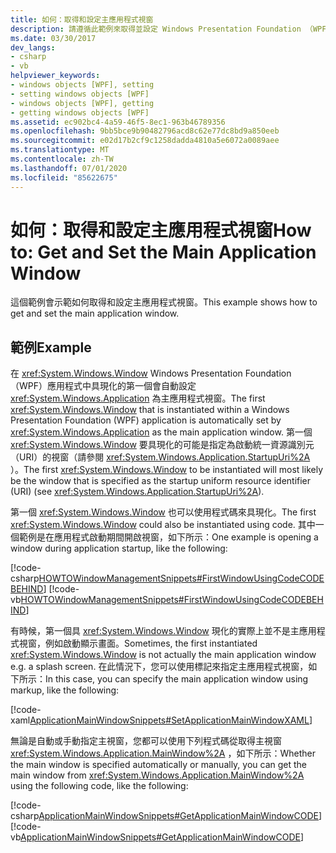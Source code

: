 ```yaml
---
title: 如何：取得和設定主應用程式視窗
description: 請遵循此範例來取得並設定 Windows Presentation Foundation （WPF）應用程式內的主應用程式視窗。
ms.date: 03/30/2017
dev_langs:
- csharp
- vb
helpviewer_keywords:
- windows objects [WPF], setting
- setting windows objects [WPF]
- windows objects [WPF], getting
- getting windows objects [WPF]
ms.assetid: ec902bc4-4a59-46f5-8ec1-963b46789356
ms.openlocfilehash: 9bb5bce9b90482796acd8c62e77dc8bd9a850eeb
ms.sourcegitcommit: e02d17b2cf9c1258dadda4810a5e6072a0089aee
ms.translationtype: MT
ms.contentlocale: zh-TW
ms.lasthandoff: 07/01/2020
ms.locfileid: "85622675"
---
```

# <a name="how-to-get-and-set-the-main-application-window"></a><span data-ttu-id="2a483-103">如何：取得和設定主應用程式視窗</span><span class="sxs-lookup"><span data-stu-id="2a483-103">How to: Get and Set the Main Application Window</span></span>
<span data-ttu-id="2a483-104">這個範例會示範如何取得和設定主應用程式視窗。</span><span class="sxs-lookup"><span data-stu-id="2a483-104">This example shows how to get and set the main application window.</span></span>  
  
## <a name="example"></a><span data-ttu-id="2a483-105">範例</span><span class="sxs-lookup"><span data-stu-id="2a483-105">Example</span></span>  
 <span data-ttu-id="2a483-106">在 <xref:System.Windows.Window> Windows Presentation Foundation （WPF）應用程式中具現化的第一個會自動設定 <xref:System.Windows.Application> 為主應用程式視窗。</span><span class="sxs-lookup"><span data-stu-id="2a483-106">The first <xref:System.Windows.Window> that is instantiated within a Windows Presentation Foundation (WPF) application is automatically set by <xref:System.Windows.Application> as the main application window.</span></span> <span data-ttu-id="2a483-107">第一個 <xref:System.Windows.Window> 要具現化的可能是指定為啟動統一資源識別元（URI）的視窗（請參閱 <xref:System.Windows.Application.StartupUri%2A> ）。</span><span class="sxs-lookup"><span data-stu-id="2a483-107">The first <xref:System.Windows.Window> to be instantiated will most likely be the window that is specified as the startup uniform resource identifier (URI) (see <xref:System.Windows.Application.StartupUri%2A>).</span></span>  
  
 <span data-ttu-id="2a483-108">第一個 <xref:System.Windows.Window> 也可以使用程式碼來具現化。</span><span class="sxs-lookup"><span data-stu-id="2a483-108">The first <xref:System.Windows.Window> could also be instantiated using code.</span></span> <span data-ttu-id="2a483-109">其中一個範例是在應用程式啟動期間開啟視窗，如下所示：</span><span class="sxs-lookup"><span data-stu-id="2a483-109">One example is opening a window during application startup, like the following:</span></span>  
  
 [!code-csharp[HOWTOWindowManagementSnippets#FirstWindowUsingCodeCODEBEHIND](~/samples/snippets/csharp/VS_Snippets_Wpf/HOWTOWindowManagementSnippets/CSharp/App.xaml.cs#firstwindowusingcodecodebehind)]
 [!code-vb[HOWTOWindowManagementSnippets#FirstWindowUsingCodeCODEBEHIND](~/samples/snippets/visualbasic/VS_Snippets_Wpf/HOWTOWindowManagementSnippets/visualbasic/application.xaml.vb#firstwindowusingcodecodebehind)]  
  
 <span data-ttu-id="2a483-110">有時候，第一個具 <xref:System.Windows.Window> 現化的實際上並不是主應用程式視窗，例如啟動顯示畫面。</span><span class="sxs-lookup"><span data-stu-id="2a483-110">Sometimes, the first instantiated <xref:System.Windows.Window> is not actually the main application window e.g. a splash screen.</span></span> <span data-ttu-id="2a483-111">在此情況下，您可以使用標記來指定主應用程式視窗，如下所示：</span><span class="sxs-lookup"><span data-stu-id="2a483-111">In this case, you can specify the main application window using markup, like the following:</span></span>  
  
 [!code-xaml[ApplicationMainWindowSnippets#SetApplicationMainWindowXAML](~/samples/snippets/xaml/VS_Snippets_Wpf/ApplicationMainWindowSnippets/XAML/App.xaml#setapplicationmainwindowxaml)]  
  
 <span data-ttu-id="2a483-112">無論是自動或手動指定主視窗，您都可以使用下列程式碼從取得主視窗 <xref:System.Windows.Application.MainWindow%2A> ，如下所示：</span><span class="sxs-lookup"><span data-stu-id="2a483-112">Whether the main window is specified automatically or manually, you can get the main window from <xref:System.Windows.Application.MainWindow%2A> using the following code, like the following:</span></span>  
  
 [!code-csharp[ApplicationMainWindowSnippets#GetApplicationMainWindowCODE](~/samples/snippets/csharp/VS_Snippets_Wpf/ApplicationMainWindowSnippets/CSharp/App.xaml.cs#getapplicationmainwindowcode)]
 [!code-vb[ApplicationMainWindowSnippets#GetApplicationMainWindowCODE](~/samples/snippets/visualbasic/VS_Snippets_Wpf/ApplicationMainWindowSnippets/visualbasic/application.xaml.vb#getapplicationmainwindowcode)]

